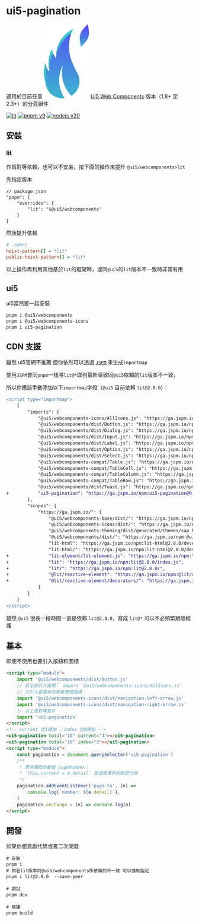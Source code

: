 # ui5-pagination

適用於目前任意 ![UI5 Web Components](./public/favicon.svg) [UI5 Web Components](https://sap.github.io/ui5-webcomponents/) 版本（1.8+ 定 2.3+）的分頁組件

[![lit](https://img.shields.io/badge/lit-4c64ff.svg?style=for-the-badge&logo=lit)](https://lit.dev/)
[![pnpm v9](https://img.shields.io/badge/maintained%20with-pnpm%209.0-cc00ff.svg?style=for-the-badge&logo=pnpm)](https://pnpm.io/)
[![nodejs v20](https://img.shields.io/badge/Node.js-v20.17.0-026e00.svg?style=for-the-badge&logo=nodedotjs)](https://nodejs.org/)

## 安裝

### lit

作爲對等依賴，也可以不安裝，按下面的操作來提升 `@ui5/webcomponents>lit`

先指認版本

```json5
// package.json
"pnpm": {
    "overrides": {
        "lit": "$@ui5/webcomponents"
    }
}
```

然後提升依賴

```ini
# .npmrc
hoist-pattern[] = *lit*
public-hoist-pattern[] = *lit*
```

以上操作再利用其他基於`lit`的框架時，或同`@ui5`的`lit`版本不一致時非常有用

## ui5

ui5當然要一起安裝

```shell
pnpm i @ui5/webcomponents
pnpm i @ui5/webcomponents-icons
pnpm i ui5-pagination
```

## CDN 支援

雖然 ui5官網不推薦 但你依然可以透過 [`JSPM`](https://generator.jspm.io/) 來生成`importmap`

使用`JSPM`會同`pnpm`一樣將`lit@*`取到最新導致同`@ui5`依賴的`lit`版本不一致，

所以你應該手動添加以下`importmap`字段（`@ui5` 目前依賴 `lit@2.8.0`）：

```diff
<script type="importmap">
    {
        "imports": {
            "@ui5/webcomponents-icons/AllIcons.js": "https://ga.jspm.io/npm:@ui5/webcomponents-icons@2.3.0/dist/AllIcons.js",
            "@ui5/webcomponents/dist/Button.js": "https://ga.jspm.io/npm:@ui5/webcomponents@2.3.0/dist/Button.js",
            "@ui5/webcomponents/dist/Dialog.js": "https://ga.jspm.io/npm:@ui5/webcomponents@2.3.0/dist/Dialog.js",
            "@ui5/webcomponents/dist/Input.js": "https://ga.jspm.io/npm:@ui5/webcomponents@2.3.0/dist/Input.js",
            "@ui5/webcomponents/dist/Label.js": "https://ga.jspm.io/npm:@ui5/webcomponents@2.3.0/dist/Label.js",
            "@ui5/webcomponents/dist/Option.js": "https://ga.jspm.io/npm:@ui5/webcomponents@2.3.0/dist/Option.js",
            "@ui5/webcomponents/dist/Select.js": "https://ga.jspm.io/npm:@ui5/webcomponents@2.3.0/dist/Select.js",
            "@ui5/webcomponents-compat/Table.js": "https://ga.jspm.io/npm:@ui5/webcomponents-compat@2.3.0/dist/Table.js",
            "@ui5/webcomponents-compat/TableCell.js": "https://ga.jspm.io/npm:@ui5/webcomponents-compat@2.3.0/dist/TableCell.js",
            "@ui5/webcomponents-compat/TableColumn.js": "https://ga.jspm.io/npm:@ui5/webcomponents-compat@2.3.0/dist/TableColumn.js",
            "@ui5/webcomponents-compat/TableRow.js": "https://ga.jspm.io/npm:@ui5/webcomponents-compat@2.3.0/dist/TableRow.js",
            "@ui5/webcomponents/dist/Toast.js": "https://ga.jspm.io/npm:@ui5/webcomponents@2.3.0/dist/Toast.js",
+           "ui5-pagination": "https://ga.jspm.io/npm:ui5-pagination@0.2.1/dist/index.js"
        },
        "scopes": {
            "https://ga.jspm.io/": {
                "@ui5/webcomponents-base/dist/": "https://ga.jspm.io/npm:@ui5/webcomponents-base@2.3.0/dist/",
                "@ui5/webcomponents-icons/dist/": "https://ga.jspm.io/npm:@ui5/webcomponents-icons@2.3.0/dist/",
                "@ui5/webcomponents-theming/dist/generated/themes/sap_horizon/parameters-bundle.css.js": "https://ga.jspm.io/npm:@ui5/webcomponents-theming@2.3.0/dist/generated/themes/sap_horizon/parameters-bundle.css.js",
                "@ui5/webcomponents/dist/": "https://ga.jspm.io/npm:@ui5/webcomponents@2.3.0/dist/",
                "lit-html": "https://ga.jspm.io/npm:lit-html@2.8.0/development/lit-html.js",
                "lit-html/": "https://ga.jspm.io/npm:lit-html@2.8.0/development/",
+               "lit-element/lit-element.js": "https://ga.jspm.io/npm:lit-element@3.3.3/development/lit-element.js",
+               "lit": "https://ga.jspm.io/npm:lit@2.8.0/index.js",
+               "lit/": "https://ga.jspm.io/npm:lit@2.8.0/",
+               "@lit/reactive-element": "https://ga.jspm.io/npm:@lit/reactive-element@1.6.3/development/reactive-element.js",
+               "@lit/reactive-element/decorators/": "https://ga.jspm.io/npm:@lit/reactive-element@1.6.3/development/decorators/"
            }
        }
    }
</script>
```

雖然 `@ui5` 很長一段時間一直是依賴 `lit@2.8.0`，寫成 `lit@*` 可以不必頻繁跟隨維護

## 基本

即使不使用也要引入按鈕和圖標

```html
<script type="module">
    import '@ui5/webcomponents/dist/Button.js'
    // 若全部引入圖標： import '@ui5/webcomponents-icons/AllIcons.js'
    // 只引入最基本的兩隻箭頭圖標：
    import '@ui5/webcomponents-icons/dist/navigation-left-arrow.js'
    import '@ui5/webcomponents-icons/dist/navigation-right-arrow.js'
    // 以上是對等套件
    import 'ui5-pagination'
</script>
<!-- current 從1開始 ；index 從0開始 -->
<ui5-pagination total="10" current="4"></ui5-pagination>
<ui5-pagination total="10" index="3"></ui5-pagination>
<script type="module">
    const pagination = document.querySelector('ui5-pagination')
    /**
     * 事件獲取的都是 pageNumber；
     * `this.current = e.detail` 是這個事件的默認行爲
     */
    pagination.addEventListener('page-to', (e) =>
        console.log(`number: ${e.detail}`),
    )
    pagination.onChange = (n) => console.log(n)
</script>
```

## 開發

如果你想貢獻代碼或者二次開發

```shell
# 安裝
pnpm i
# 倘若lit版本同@ui5/webcomponents所依賴的不一致 可以强制指定
pnpm i lit@2.8.0  --save-peer

# 調試
pnpm dev

# 構建
pnpm build
```
